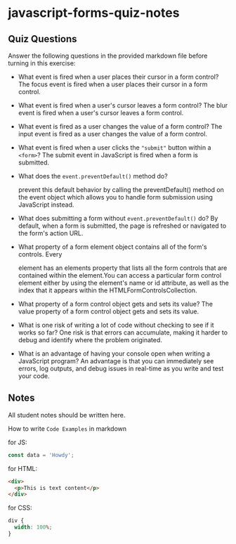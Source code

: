 # javascript-forms-quiz-notes

## Quiz Questions

Answer the following questions in the provided markdown file before turning in this exercise:

- What event is fired when a user places their cursor in a form control?
  The focus event is fired when a user places their cursor in a form control.

- What event is fired when a user's cursor leaves a form control?
  The blur event is fired when a user's cursor leaves a form control.

- What event is fired as a user changes the value of a form control?
  The input event is fired as a user changes the value of a form control.

- What event is fired when a user clicks the `"submit"` button within a `<form>`?
  The submit event in JavaScript is fired when a form is submitted.

- What does the `event.preventDefault()` method do?

  prevent this default behavior by calling the preventDefault() method on the event object
  which allows you to handle form submission using JavaScript instead.

- What does submitting a form without `event.preventDefault()` do?
  By default, when a form is submitted, the page is refreshed or navigated to the form's action URL.

- What property of a form element object contains all of the form's controls.
  Every <form> element has an elements property that lists all the form controls that are contained within the <form> element.You can access a particular form control element either by using the element's name or id attribute, as well as the index that it appears within the HTMLFormControlsCollection.

- What property of a form control object gets and sets its value?
  The value property of a form control object gets and sets its value.

- What is one risk of writing a lot of code without checking to see if it works so far?
  One risk is that errors can accumulate, making it harder to debug and identify where the problem originated.
- What is an advantage of having your console open when writing a JavaScript program?
  An advantage is that you can immediately see errors, log outputs, and debug issues in real-time as you write and test your code.

## Notes

All student notes should be written here.

How to write `Code Examples` in markdown

for JS:

```javascript
const data = 'Howdy';
```

for HTML:

```html
<div>
  <p>This is text content</p>
</div>
```

for CSS:

```css
div {
  width: 100%;
}
```
